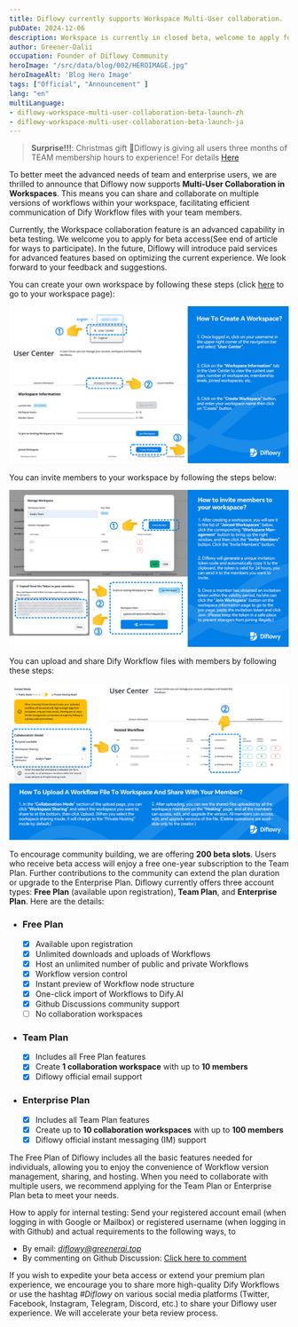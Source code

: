 ```yaml
---
title: Diflowy currently supports Workspace Multi-User collaboration.
pubDate: 2024-12-06
description: Workspace is currently in closed beta, welcome to apply for a trial
author: Greener-Dalii
occupation: Founder of Diflowy Community
heroImage: "/src/data/blog/002/HEROIMAGE.jpg"
heroImageAlt: 'Blog Hero Image'
tags: ["Official", "Announcement" ]
lang: "en"
multiLanguage: 
- diflowy-workspace-multi-user-collaboration-beta-launch-zh
- diflowy-workspace-multi-user-collaboration-beta-launch-ja
---
```


> **Surprise!!!**: Christmas gift 🎁Diflowy is giving all users three months of TEAM membership hours to experience!
> For details [Here](/blog/diflowy-christmas-gift-free-team-membership-en) 

To better meet the advanced needs of team and enterprise users, we are thrilled to announce that Diflowy now supports **Multi-User Collaboration in Workspaces**. This means you can share and collaborate on multiple versions of workflows within your workspace, facilitating efficient communication of Dify Workflow files with your team members.

Currently, the Workspace collaboration feature is an advanced capability in beta testing. We welcome you to apply for beta access(See end of article for ways to participate). In the future, Diflowy will introduce paid services for advanced features based on optimizing the current experience. We look forward to your feedback and suggestions.

You can create your own workspace by following these steps (click [here](/user/workspace) to go to your workspace page):

![how_to_create_workspace_in_Diflowy](../../data/blog/002/how_to_create_workspace_in_Diflowy-en.jpg)

You can invite members to your workspace by following the steps below:

![how_to_invite_members_to_workspace_in_Diflowy](../../data/blog/002/how_to_invite_members_to_workspace_in_Diflowy-en.jpg)

You can upload and share Dify Workflow files with members by following these steps:

![how_to_share_file_with_members](../../data/blog/002/how_to_share_file_with_members-en.jpg)

To encourage community building, we are offering **200 beta slots**. Users who receive beta access will enjoy a free one-year subscription to the Team Plan. Further contributions to the community can extend the plan duration or upgrade to the Enterprise Plan. Diflowy currently offers three account types: **Free Plan** (available upon registration), **Team Plan**, and **Enterprise Plan**. Here are the details:

- ### **Free Plan**
  - [x] Available upon registration
  - [x] Unlimited downloads and uploads of Workflows
  - [x] Host an unlimited number of public and private Workflows
  - [x] Workflow version control
  - [x] Instant preview of Workflow node structure
  - [x] One-click import of Workflows to Dify.AI
  - [x] Github Discussions community support 
  - [ ] No collaboration workspaces

- ### **Team Plan**
  - [x] Includes all Free Plan features
  - [x] Create **1 collaboration workspace** with up to **10 members**
  - [x] Diflowy official email support

- ### **Enterprise Plan**
  - [x] Includes all Team Plan features
  - [x] Create up to **10 collaboration workspaces** with up to **100 members**
  - [x] Diflowy official instant messaging (IM) support

The Free Plan of Diflowy includes all the basic features needed for individuals, allowing you to enjoy the convenience of Workflow version management, sharing, and hosting. When you need to collaborate with multiple users, we recommend applying for the Team Plan or Enterprise Plan beta to meet your needs.

How to apply for internal testing: Send your registered account email (when logging in with Google or Mailbox) or registered username (when logging in with Github) and actual requirements to the following ways, to
- By email: *diflowy@greenerai.top*
- By commenting on Github Discussion: [Click here to comment](https://github.com/green-dalii/diflowy/discussions/10)

If you wish to expedite your beta access or extend your premium plan experience, we encourage you to share more high-quality Dify Workflows or use the hashtag *#Diflowy* on various social media platforms (Twitter, Facebook, Instagram, Telegram, Discord, etc.) to share your Diflowy user experience. We will accelerate your beta review process.